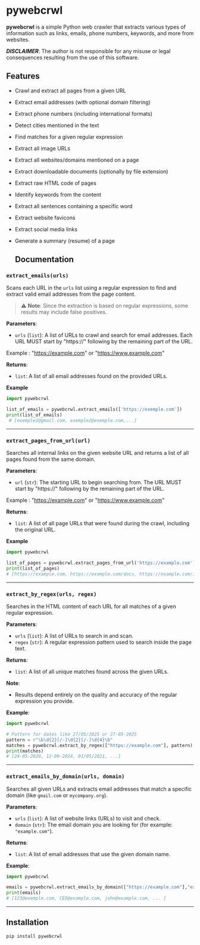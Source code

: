 # pywebcrwl

**pywebcrwl** is a simple Python web crawler that extracts various types of information such as links, emails, phone numbers, keywords, and more from websites.

 ***DISCLAIMER***: The author is not responsible for any misuse or legal consequences resulting from the use of this software.

## Features

- Crawl and extract all pages from a given URL
- Extract email addresses (with optional domain filtering)
- Extract phone numbers (including international formats)
- Detect cities mentioned in the text
- Find matches for a given regular expression
- Extract all image URLs
- Extract all websites/domains mentioned on a page
- Extract downloadable documents (optionally by file extension)
- Extract raw HTML code of pages
- Identify keywords from the content
- Extract all sentences containing a specific word
- Extract website favicons
- Extract social media links
- Generate a summary (resume) of a page

  ## Documentation
### `extract_emails(urls)`

Scans each URL in the `urls` list using a regular expression to find and extract valid email addresses from the page content.

> ⚠️ **Note**: Since the extraction is based on regular expressions, some results may include false positives.

**Parameters**:
- `urls` (`list`): A list of URLs to crawl and search for email addresses. Each URL MUST start by "https://" following by the remaining part of the URL.
  
Example : "https://example.com" or "https://www.example.com"

**Returns**:
- `list`: A list of all email addresses found on the provided URLs.

**Example**

```python
import pywebcrwl

list_of_emails = pywebcrwl.extract_emails(['https://exemple.com'])
print(list_of_emails)
 # [exemple1@gmail.com, exemple2@exemple.com,...]
```
----------------------------------------------------------------------------------------------------------------------------------------------------

### `extract_pages_from_url(url)`

Searches all internal links on the given website URL and returns a list of all pages found from the same domain.

**Parameters**:
- `url` (`str`): The starting URL to begin searching from. The URL MUST start by "https://" following by the remaining part of the URL.
  
Example : "https://example.com" or "https://www.example.com"

**Returns**:
- `list`: A list of all page URLs that were found during the crawl, including the original URL.

**Example**

```python
import pywebcrwl

list_of_pages = pywebcrwl.extract_pages_from_url('https://example.com')
print(list_of_pages)
# [https://example.com, https://example.com/docs, https://example.com/img, https://example.com/img/picture, ...]
```
----------------------------------------------------------------------------------------------------------------------------------------------------

### `extract_by_regex(urls, regex)`

Searches in the HTML content of each URL for all matches of a given regular expression.

**Parameters**:
- `urls` (`list`): A list of URLs to search in and scan.
- `regex` (`str`): A regular expression pattern used to search inside the page text.

**Returns**:
- `list`: A list of all unique matches found across the given URLs.

**Note**:
- Results depend entirely on the quality and accuracy of the regular expression you provide.

**Example**:

```python
import pywebcrwl

# Pattern for dates like 27/05/2025 or 27-05-2025
pattern = r"\b\d{2}[/-]\d{2}[/-]\d{4}\b"
matches = pywebcrwl.extract_by_regex(["https://example.com"], pattern)
print(matches)
# [24-05-2020, 12-09-2024, 01/05/2021, ...]
```

----------------------------------------------------------------------------------------------------------------------------------------------------

### `extract_emails_by_domain(urls, domain)`

Searches all given URLs and extracts email addresses that match a specific domain (like `gmail.com` or `mycompany.org`).

**Parameters**:
- `urls` (`list`): A list of website links (URLs) to visit and check.
- `domain` (`str`): The email domain you are looking for (for example: `"example.com"`).

**Returns**:
- `list`: A list of email addresses that use the given domain name.

**Example**:

```python
import pywebcrwl

emails = pywebcrwl.extract_emails_by_domain(["https://example.com"],"example.com")
print(emails)
# [123@exemple.com, CEO@example.com, john@example.com, ... ]
```

----------------------------------------------------------------------------------------------------------------------------------------------------


















## Installation

```bash
pip install pywebcrwl
